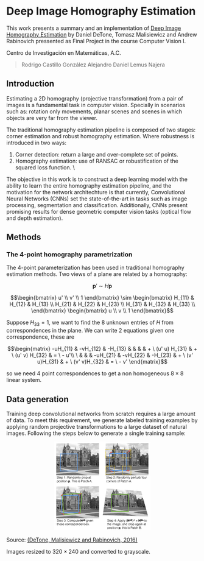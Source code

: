 # Deep Image Homography Estimation

This work presents a summary and an implementation of [Deep Image Homography Estimation](https://arxiv.org/abs/1606.03798) by
Daniel DeTone, Tomasz Malisiewicz and Andrew Rabinovich pressented as Final Project in the course Computer Vision I.

Centro de Investigación en Matemáticas, A.C.

> Rodrigo Castillo González
> Alejandro Daniel Lemus Najera

## Introduction

Estimating a 2D homography (projective transformation) from a pair of images is a fundamental task in computer vision.
Specially in scenarios such as: rotation only movements, planar scenes and scenes in which objects are very far from the viewer.

The traditional homography estimation pipeline is composed of two stages: corner estimation and robust homography estimation. Where
robustness is introduced in two ways:

1. Corner detection: return a large and over-complete set of points.
2. Homography estimation: use of RANSAC or robustification of the squared loss function. \

The objective in this work is to construct a deep learning model with the ability to learn the entire homography estimation pipeline,
and the motivation for the network architechture is that currently, Convolutional Neural Networks (CNNs) set the state-of-the-art
in tasks such as image processing, segmentation and classification. Additionally, CNNs present promising results for dense geometric
computer vision tasks (optical flow and depth estimation).

## Methods

### The 4-point homography parametrization
The 4-point parameterization has been used in traditional homography estimation methods. Two views of a plane are related by a homography:

$$\boldsymbol{p} ' \ \sim \ H \boldsymbol{p}$$

$$\begin{bmatrix}
    u' \\
    v' \\
    1
\end{bmatrix}
\sim
\begin{bmatrix}
    H_{11} & H_{12} & H_{13} \\
    H_{21} & H_{22} & H_{23} \\
    H_{31} & H_{32} & H_{33} \\
\end{bmatrix}
\begin{bmatrix}
    u \\
    v \\
    1
\end{bmatrix}$$

Suppose $H_{33} = 1$, we want to find the $8$ unknown entries of $H$ from correspondences in the plane. We can write $2$ equations given one correspondence, these are

$$\begin{matrix}
    -uH_{11} & -vH_{12} & -H_{13} & & & & + \ (u' u) H_{31} & + \ (u' v) H_{32} & = \ - u'\\
    \ & & & -uH_{21} & -vH_{22} & -H_{23} & + \ (v' u)H_{31} & + \ (v' v)H_{32} & = \ - v'
\end{matrix}$$

so we need $4$ point correspondences to get a non homogeneous $8 \times 8$ linear system.

## Data generation

Training deep convolutional networks from scratch requires a large amount of data. To meet this requirement, we generate labeled
training examples by applying random projective transformations to a large dataset of natural images. Following the steps below to
generate a single training sample:

<p align="center">
<img src = "https://github.com/rodrigocastillogl/deep_homography_estimation/blob/master/imgs/data_generation.png" width = 50% height = 50%>
</p>

Source: [(DeTone, Malisiewicz and Rabinovich, 2016)](https://arxiv.org/abs/1606.03798)

Images resized to $320 \times 240$ and converted to grayscale.
